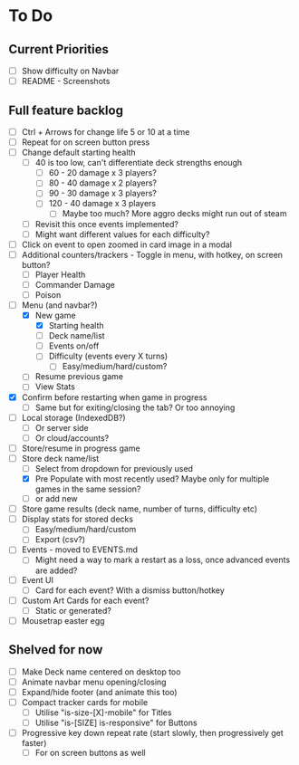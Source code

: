 # To Do

## Current Priorities

- [ ] Show difficulty on Navbar
- [ ] README - Screenshots

## Full feature backlog

- [ ] Ctrl + Arrows for change life 5 or 10 at a time
- [ ] Repeat for on screen button press
- [ ] Change default starting health
    - [ ] 40 is too low, can't differentiate deck strengths enough
        - [ ] 60 - 20 damage x 3 players?
        - [ ] 80 - 40 damage x 2 players?
        - [ ] 90 - 30 damage x 3 players?
        - [ ] 120 - 40 damage x 3 players
            - [ ] Maybe too much? More aggro decks might run out of steam
    - [ ] Revisit this once events implemented? 
    - [ ] Might want different values for each difficulty? 
- [ ] Click on event to open zoomed in card image in a modal
- [ ] Additional counters/trackers - Toggle in menu, with hotkey, on screen button?
    - [ ] Player Health
    - [ ] Commander Damage
    - [ ] Poison
- [ ] Menu (and navbar?)
    - [x] New game
        - [x] Starting health
        - [ ] Deck name/list
        - [ ] Events on/off
        - [ ] Difficulty (events every X turns)
            - [ ] Easy/medium/hard/custom?
    - [ ] Resume previous game
    - [ ] View Stats
- [x] Confirm before restarting when game in progress
    - [ ] Same but for exiting/closing the tab? Or too annoying
- [ ] Local storage (IndexedDB?)
    - [ ] Or server side
    - [ ] Or cloud/accounts?
- [ ] Store/resume in progress game
- [ ] Store deck name/list
    - [ ] Select from dropdown for previously used
    - [x] Pre Populate with most recently used? Maybe only for multiple games in the same session?
    - [ ] or add new
- [ ] Store game results (deck name, number of turns, difficulty etc)
- [ ] Display stats for stored decks
    - [ ] Easy/medium/hard/custom
    - [ ] Export (csv?)
- [ ] Events - moved to EVENTS.md
    - [ ] Might need a way to mark a restart as a loss, once advanced events are added?
- [ ] Event UI
    - [ ] Card for each event? With a dismiss button/hotkey
- [ ] Custom Art Cards for each event?
    - [ ] Static or generated?
- [ ] Mousetrap easter egg

## Shelved for now

- [ ] Make Deck name centered on desktop too
- [ ] Animate navbar menu opening/closing
- [ ] Expand/hide footer (and animate this too)
- [ ] Compact tracker cards for mobile
    - [ ] Utilise "is-size-[X]-mobile" for Titles
    - [ ] Utilise "is-[SIZE] is-responsive" for Buttons
- [ ] Progressive key down repeat rate (start slowly, then progressively get faster)
    - [ ] For on screen buttons as well